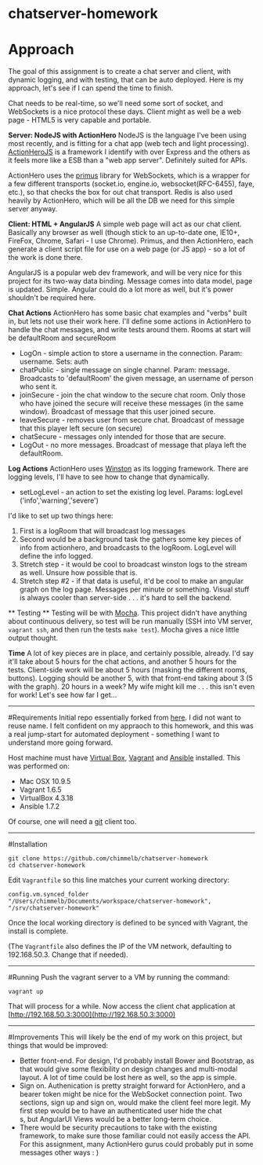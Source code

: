 chatserver-homework
===================
# Approach
The goal of this assignment is to create a chat server and client, with dynamic logging, and with testing, that can be auto deployed. Here is my approach, let's see if I can spend the time to finish.

Chat needs to be real-time, so we'll need some sort of socket, and WebSockets is a nice protocol these days. Client might as well be a web page - HTML5 is very capable and portable. 

**Server: NodeJS with ActionHero**
NodeJS is the language I've been using most recently, and is fitting for a chat app (web tech and light processing). [ActionHeroJS](http://www.actionherojs.com/) is a framework I identify with over Express and the others as it feels more like a ESB than a "web app server". Definitely suited for APIs. 

ActionHero uses the [primus](https://github.com/primus/primus) library for WebSockets, which is a wrapper for a few different transports (socket.io, engine.io, websocket(RFC-6455), faye, etc.), so that checks the box for out chat transport. Redis is also used heavily by ActionHero, which will be all the DB we need for this simple server anyway. 

**Client: HTML + AngularJS**
A simple web page will act as our chat client. Basically any browser as well (though stick to an up-to-date one, IE10+, FireFox, Chrome, Safari - I use Chrome). Primus, and then ActionHero, each generate a client script file for use on a web page (or JS app) - so a lot of the work is done there.

AngularJS is a popular web dev framework, and will be very nice for this project for its two-way data binding. Message comes into data model, page is updated. Simple. Angular could do a lot more as well, but it's power shouldn't be required here.

**Chat Actions**
ActionHero has some basic chat examples and "verbs" built in, but lets not use their work here. I'll define some actions in ActionHero to handle the chat messages, and write tests around them. Rooms at start will be defaultRoom and secureRoom

* LogOn - simple action to store a username in the connection. Param: username. Sets: auth
* chatPublic - single message on single channel. Param: message. Broadcasts to 'defaultRoom' the given message, an username of person who sent it.
* joinSecure - join the chat window to the secure chat room. Only those who have joined the secure will receive these messages (in the same window). Broadcast of message that this user joined secure.
* leaveSecure - removes user from secure chat. Broadcast of message that this player left secure (on secure)
* chatSecure - messages only intended for those that are secure. 
* LogOut - no more messages. Broadcast of message that playa left the defaultRoom.

**Log Actions**
ActionHero uses [Winston](https://github.com/flatiron/winston) as its logging framework. There are logging levels, I'll have to see how to change that dynamically.

* setLogLevel - an action to set the existing log level. Params: logLevel ('info','warning','severe')


I'd like to set up two things here:

1. First is a logRoom that will broadcast log messages
2. Second would be a background task the gathers some key pieces of info from actionhero, and broadcasts to the logRoom. LogLevel will define the info logged.
3. Stretch step - it would be cool to broadcast winston logs to the stream as well. Unsure how possible that is.
4. Stretch step #2 - if that data is useful, it'd be cool to make an angular graph on the log page. Messages per minute or something. Visual stuff is always cooler than server-side . . . it's hard to sell the backend. 

** Testing **
Testing will be with [Mocha](http://mochajs.org/). This project didn't have anything about continuous delivery, so test will be run manually (SSH into VM server, `vagrant ssh`, and then run the tests `make test`). Mocha gives a nice little output thought.

**Time**
A lot of key pieces are in place, and certainly possible, already. I'd say it'll take about 5 hours for the chat actions, and another 5 hours for the tests. Client-side work will be about 5 hours (masking the different rooms, buttons). Logging should be another 5, with that front-end taking about 3 (5 with the graph). 20 hours in a week? My wife might kill me . . . this isn't even for work! Let's see how far I get...

****
#Requirements
Initial repo essentially forked from [here](https://github.com/theasta/vagrant-nodejs-dev). I did not want to reuse name. I felt confident on my appraoch to this homework, and this was a real jump-start for automated deployment - something I want to understand more going forward. 

Host machine must have [Virtual Box](https://www.virtualbox.org/), [Vagrant](http://www.vagrantup.com/) and [Ansible](http://docs.ansible.com/intro_installation.html) installed. This was performed on:

* Mac OSX 10.9.5
* Vagrant 1.6.5 
* VirtualBox 4.3.18
* Ansible 1.7.2

Of course, one will need a [git](http://git-scm.com/) client too. 

****
#Installation
````
git clone https://github.com/chimmelb/chatserver-homework
cd chatserver-homework
````
Edit `Vagrantfile` so this line matches your current working directory:

    config.vm.synced_folder "/Users/chimmelb/Documents/workspace/chatserver-homework", "/srv/chatserver-homework"

Once the local working directory is defined to be synced with Vagrant, the install is complete.

(The `Vagrantfile` also defines the IP of the VM network, defaulting to 192.168.50.3. Change that if needed).
****
#Running
Push the vagrant server to a VM by running the command:

````
vagrant up
````

That will process for a while. Now access the client chat application at [http://192.168.50.3:3000](http://192.168.50.3:3000)
****
#Improvements
This will likely be the end of my work on this project, but things that would be improved:

* Better front-end. For design, I'd probably install Bower and Bootstrap, as that would give some flexibility on design changes and multi-modal layout. A lot of time could be lost here as well, so the app is simple. 
* Sign on. Authenication is pretty straight forward for ActionHero, and a bearer token might be nice for the WebSocket connection point. Two sections, sign up and sign on, would make the client feel more legit. My first step would be to have an authenticated user hide the chat <div>s, but AngularUI Views would be a better long-term choice.
* There would be security precautions to take with the existing framework, to make sure those familiar could not easily access the API. For this assignment, many ActionHero gurus could probably put in some messages other ways : )